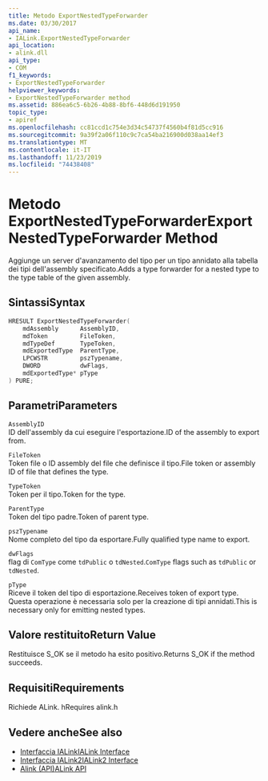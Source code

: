 ```yaml
---
title: Metodo ExportNestedTypeForwarder
ms.date: 03/30/2017
api_name:
- IALink.ExportNestedTypeForwarder
api_location:
- alink.dll
api_type:
- COM
f1_keywords:
- ExportNestedTypeForwarder
helpviewer_keywords:
- ExportNestedTypeForwarder method
ms.assetid: 886ea6c5-6b26-4b88-8bf6-448d6d191950
topic_type:
- apiref
ms.openlocfilehash: cc81ccd1c754e3d34c54737f4560b4f81d5cc916
ms.sourcegitcommit: 9a39f2a06f110c9c7ca54ba216900d038aa14ef3
ms.translationtype: MT
ms.contentlocale: it-IT
ms.lasthandoff: 11/23/2019
ms.locfileid: "74438408"
---
```

# <a name="exportnestedtypeforwarder-method"></a><span data-ttu-id="3b3f4-102">Metodo ExportNestedTypeForwarder</span><span class="sxs-lookup"><span data-stu-id="3b3f4-102">ExportNestedTypeForwarder Method</span></span>
<span data-ttu-id="3b3f4-103">Aggiunge un server d'avanzamento del tipo per un tipo annidato alla tabella dei tipi dell'assembly specificato.</span><span class="sxs-lookup"><span data-stu-id="3b3f4-103">Adds a type forwarder for a nested type to the type table of the given assembly.</span></span>  
  
## <a name="syntax"></a><span data-ttu-id="3b3f4-104">Sintassi</span><span class="sxs-lookup"><span data-stu-id="3b3f4-104">Syntax</span></span>  
  
```cpp  
HRESULT ExportNestedTypeForwarder(  
    mdAssembly      AssemblyID,  
    mdToken         FileToken,  
    mdTypeDef       TypeToken,  
    mdExportedType  ParentType,  
    LPCWSTR         pszTypename,  
    DWORD           dwFlags,  
    mdExportedType* pType  
) PURE;  
```  
  
## <a name="parameters"></a><span data-ttu-id="3b3f4-105">Parametri</span><span class="sxs-lookup"><span data-stu-id="3b3f4-105">Parameters</span></span>  
 `AssemblyID`  
 <span data-ttu-id="3b3f4-106">ID dell'assembly da cui eseguire l'esportazione.</span><span class="sxs-lookup"><span data-stu-id="3b3f4-106">ID of the assembly to export from.</span></span>  
  
 `FileToken`  
 <span data-ttu-id="3b3f4-107">Token file o ID assembly del file che definisce il tipo.</span><span class="sxs-lookup"><span data-stu-id="3b3f4-107">File token or assembly ID of file that defines the type.</span></span>  
  
 `TypeToken`  
 <span data-ttu-id="3b3f4-108">Token per il tipo.</span><span class="sxs-lookup"><span data-stu-id="3b3f4-108">Token for the type.</span></span>  
  
 `ParentType`  
 <span data-ttu-id="3b3f4-109">Token del tipo padre.</span><span class="sxs-lookup"><span data-stu-id="3b3f4-109">Token of parent type.</span></span>  
  
 `pszTypename`  
 <span data-ttu-id="3b3f4-110">Nome completo del tipo da esportare.</span><span class="sxs-lookup"><span data-stu-id="3b3f4-110">Fully qualified type name to export.</span></span>  
  
 `dwFlags`  
 <span data-ttu-id="3b3f4-111">flag di `ComType` come `tdPublic` o `tdNested`.</span><span class="sxs-lookup"><span data-stu-id="3b3f4-111">`ComType` flags such as `tdPublic` or `tdNested`.</span></span>  
  
 `pType`  
 <span data-ttu-id="3b3f4-112">Riceve il token del tipo di esportazione.</span><span class="sxs-lookup"><span data-stu-id="3b3f4-112">Receives token of export type.</span></span> <span data-ttu-id="3b3f4-113">Questa operazione è necessaria solo per la creazione di tipi annidati.</span><span class="sxs-lookup"><span data-stu-id="3b3f4-113">This is necessary only for emitting nested types.</span></span>  
  
## <a name="return-value"></a><span data-ttu-id="3b3f4-114">Valore restituito</span><span class="sxs-lookup"><span data-stu-id="3b3f4-114">Return Value</span></span>  
 <span data-ttu-id="3b3f4-115">Restituisce S_OK se il metodo ha esito positivo.</span><span class="sxs-lookup"><span data-stu-id="3b3f4-115">Returns S_OK if the method succeeds.</span></span>  
  
## <a name="requirements"></a><span data-ttu-id="3b3f4-116">Requisiti</span><span class="sxs-lookup"><span data-stu-id="3b3f4-116">Requirements</span></span>  
 <span data-ttu-id="3b3f4-117">Richiede ALink. h</span><span class="sxs-lookup"><span data-stu-id="3b3f4-117">Requires alink.h</span></span>  
  
## <a name="see-also"></a><span data-ttu-id="3b3f4-118">Vedere anche</span><span class="sxs-lookup"><span data-stu-id="3b3f4-118">See also</span></span>

- [<span data-ttu-id="3b3f4-119">Interfaccia IALink</span><span class="sxs-lookup"><span data-stu-id="3b3f4-119">IALink Interface</span></span>](ialink-interface.md)
- [<span data-ttu-id="3b3f4-120">Interfaccia IALink2</span><span class="sxs-lookup"><span data-stu-id="3b3f4-120">IALink2 Interface</span></span>](ialink2-interface.md)
- [<span data-ttu-id="3b3f4-121">Alink (API)</span><span class="sxs-lookup"><span data-stu-id="3b3f4-121">ALink API</span></span>](index.md)
